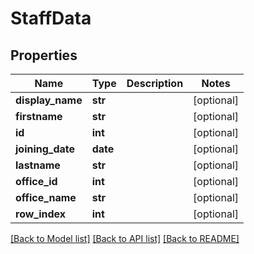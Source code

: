 # StaffData

## Properties
Name | Type | Description | Notes
------------ | ------------- | ------------- | -------------
**display_name** | **str** |  | [optional] 
**firstname** | **str** |  | [optional] 
**id** | **int** |  | [optional] 
**joining_date** | **date** |  | [optional] 
**lastname** | **str** |  | [optional] 
**office_id** | **int** |  | [optional] 
**office_name** | **str** |  | [optional] 
**row_index** | **int** |  | [optional] 

[[Back to Model list]](../README.md#documentation-for-models) [[Back to API list]](../README.md#documentation-for-api-endpoints) [[Back to README]](../README.md)

